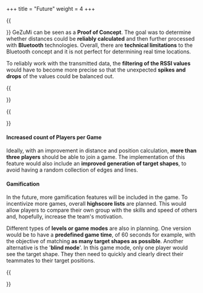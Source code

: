 +++
title = "Future"
weight = 4
+++

{{<section title="What's next?">}}
GeZuMi can be seen as a **Proof of Concept**. The goal was to determine whether distances could be **reliably calculated** and then further processed with **Bluetooth** technologies. Overall, there are **technical limitations** to the Bluetooth concept and it is not perfect for determining real time locations.

To reliably work with the transmitted data, the **filtering of the RSSI values** would have to become more precise so that the unexpected **spikes and drops** of the values could be balanced out.

{{</section>}}

{{<section title="Features">}}
#### Increased count of Players per Game
Ideally, with an improvement in distance and position calculation, **more than three players** should be able to join a game. The implementation of this feature would also include an **improved generation of target shapes**, to avoid having a random collection of edges and lines.

#### Gamification
In the future, more gamification features will be included in the game. To incentivize more games, overall **highscore lists** are planned. This would allow players to compare their own group with the skills and speed of others and, hopefully, increase the team's motivation.

Different types of **levels or game modes** are also in planning. One version would be to have a **predefined game time**, of 60 seconds for example, with the objective of matching **as many target shapes as possible**. Another alternative is the '**blind mode**'. In this game mode, only one player would see the target shape. They then need to quickly and clearly direct their teammates to their target positions.

{{</section>}}
